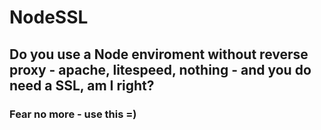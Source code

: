 # NodeSSL

## Do you use a Node enviroment without reverse proxy - apache, litespeed, nothing - and you do need a SSL, am I right?

### Fear no more - use this =) 
